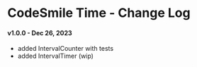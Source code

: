 # CodeSmile Time - Change Log

#### v1.0.0 - Dec 26, 2023

- added IntervalCounter with tests
- added IntervalTimer (wip)
